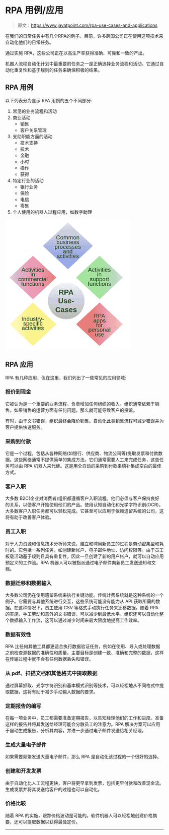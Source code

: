 # RPA 用例/应用

> 原文：<https://www.javatpoint.com/rpa-use-cases-and-applications>

在我们的日常任务中有几个RPA的例子。目前，许多跨国公司正在使用这项技术来自动化他们的日常任务。

通过实施 RPA，这些公司正在以高生产率获得准确、可靠和一致的产出。

机器人流程自动化计划中最重要的任务之一是正确选择业务流程和活动。它通过自动化重复性和基于规则的任务来确保积极的结果。

## RPA 用例

以下列表分为显示 RPA 用例的五个不同部分:

1.  常见的业务流程和活动
2.  商业活动
    *   销售
    *   客户关系管理
3.  支助职能方面的活动
    *   技术支持
    *   技术
    *   金融
    *   小时
    *   操作
    *   获得
4.  特定行业的活动
    *   银行业务
    *   保险
    *   电信
    *   零售
5.  个人使用的机器人过程应用，如数字助理

![RPA Use Cases/Applications](img/1d8dbb111cfe22c189384da11716545b.png)

## RPA 应用

RPA 有几种应用，但在这里，我们列出了一些常见的应用领域:

### 报价到现金

它被认为是一个重要的业务流程，负责增加任何组织的收入。组织通常依赖于销售。如果销售的运营方面有任何问题，那么就可能导致客户的投诉。

有时，由于文书错误，组织最终会降价销售。自动化此类销售流程可减少错误并为客户提供快速服务。

### 采购到付款

它是一个过程，包括从各种网络(如银行、供应商、物流公司等)提取发票和付款数据。这些网络通常不提供简单的集成方法。它们通常需要人工来完成任务，这些任务可以由 RPA 机器人来代替。这是用全自动的采购到付款来填补集成空白的最佳方式。

### 客户入职

大多数 B2C(企业对消费者)组织都遵循客户入职流程。他们必须与客户保持良好的关系，以便客户开始使用他们的产品。使用认知自动化和光学字符识别(OCR)，大多数客户入职任务都可以轻松完成。它甚至可以应用于依赖遗留系统的公司，这将有助于改善客户体验。

### 员工入职

对于人力资源和信息技术分析师来说，建立和聘用新员工的过程是劳动密集型和耗时的。它包括一系列任务，如创建新帐户、电子邮件地址、访问权限等。由于员工板载活动基于规则且具有重复性，因此一旦创建了新的用户帐户，就可以自动应用预定义的工作流。RPA 机器人可以被指派通过电子邮件向新员工发送通知和文档。

### 数据迁移和数据输入

大多数公司仍在使用遗留系统来执行关键功能。传统计费系统就是这种系统的一个例子。它需要与其他系统进行交互，这些系统可能没有能力从 API 获取所需的数据。在这种情况下，员工使用 CSV 等格式手动执行任务来迁移数据。随着 RPA 的实施，手工劳动和意外的文书错误，可以减少到最低水平。组织还可以自动化整个数据输入工作流，这可以通过减少时间来最大限度地提高工作效率。

### 数据有效性

RPA 比任何其他工具都更适合执行数据验证任务，例如在使用、导入或处理数据之前检查源数据的准确性和质量。主要目标是创建一致、准确和完整的数据，这样在传输过程中就不会有任何数据丢失和错误。

### 从 pdf、扫描文档和其他格式中提取数据

通过屏幕抓取、光学字符识别和基本模式识别等技术，可以轻松地从不同格式中提取数据，这将有助于减少手动输入数据的要求。

### 定期报告的编写

在每一项业务中，员工都需要准备定期报告，以告知经理他们的工作和进度。准备这样的报告并将其发送给经理可能会分散员工的注意力。RPA 解决方案可以应用于自动生成报告，分析其内容，并进一步通过电子邮件发送给相关经理。

### 生成大量电子邮件

如果需要频繁发送大量电子邮件，那么 RPA 是自动化该过程的一个很好的选择。

### 创建和开发发票

由于自动化比人工流程更快，客户将更早拿到发票，包括更早付款和改善现金流。生成发票并将其发送给客户的过程也可以自动化。

### 价格比较

随着 RPA 的实施，跟踪价格波动是可能的。软件机器人可以轻松地创建价格摘要，还可以提取数据以获得最佳定价。

* * *